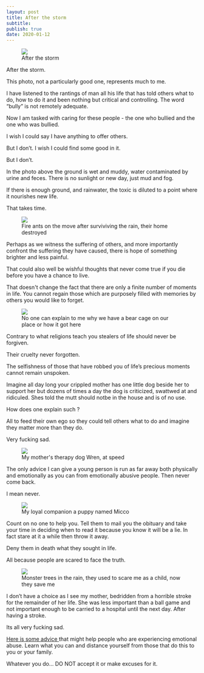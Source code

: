 ```yaml
---
layout: post
title: After the storm
subtitle: 
publish: true
date: 2020-01-12  
---
```




<figure>
<img src="https://jonkalev.s3-us-west-2.amazonaws.com/20200112_Farm.jpg">
<figcaption> After the storm</figcaption>
</figure>

After the storm.

This photo, not a particularly good one, represents much to me.

I have listened to the rantings of man all his life that has told others what to do, how to do it and been nothing but critical and controlling. 
The word “bully” is not remotely adequate.

Now I am tasked with caring for these people - the one who bullied and the one who was bullied.

I wish I could say I have anything to offer others. 

But I don’t.
I wish I could find some good in it. 

But I don’t.

In the photo above the ground is wet and muddy, water contaminated by urine and feces.
There is no sunlight or new day, just mud and fog.

If there is enough ground, and rainwater, the toxic is diluted to a point where it nourishes new life. 

That takes time.

<figure>
<img src="https://jonkalev.s3-us-west-2.amazonaws.com/20200113_fireants.jpg">
<figcaption> Fire ants on the move after surviviving the rain, their home destroyed</figcaption>
</figure>


Perhaps as we witness the suffering of others, and more importantly confront the suffering they have caused, there is hope of something brighter and less painful.

That could also well be wishful thoughts that never come true if you die before you have a chance to live.

That doesn't change the fact that there are only a finite number of moments in life.
You cannot regain those which are purposely filled with memories by others you would like to forget.
<figure>
<img src="https://jonkalev.s3-us-west-2.amazonaws.com/20200112_Bearcage.jpg">
<figcaption>No one can explain to me why we have a bear cage on our place or how it got here</figcaption>
</figure>
Contrary to what religions teach you stealers of life should never be forgiven.

Their cruelty never forgotten.

The selfishness of those that have robbed you of life’s precious moments cannot remain unspoken.

Imagine all day long your crippled mother has one little dog beside her to support her but dozens of times a day the dog is criticized, swattwed at and ridiculed. Shes told the mutt should notbe in the house and is of no use.

How does one explain such ?

All to feed their own ego so they could tell others what to do and imagine they matter more than they do. 

Very fucking sad.
<figure>
<img src="https://jonkalev.s3-us-west-2.amazonaws.com/20200113_Wren1.jpg">
  <figcaption>My mother's therapy dog Wren, at speed</figcaption>
</figure>

The only advice I can give a young person is run as far away both physically and emotionally as you can from emotionally abusive people.
Then never come back. 

I mean never.
<figure>
<img src="https://jonkalev.s3-us-west-2.amazonaws.com/20200112_Micco.jpg">
  <figcaption>My loyal companion a puppy named Micco</figcaption>
</figure>
Count on no one to help you.
Tell them to mail you the obituary and take your time in deciding when to read it because you know it will be a lie.
In fact stare at it a while then throw it away.

Deny them in death what they sought in life.

All because people are scared to face the truth.
<figure>
<img src="https://jonkalev.s3-us-west-2.amazonaws.com/20200113_trees.jpg">
    <figcaption>Monster trees in the rain, they used to scare me as a child, now they save me</figcaption>
</figure>

I don’t have a choice as I see my mother, bedridden from a horrible stroke for the remainder of her life. She was less important than a ball game and not important enough to be carried to a hospital until the next day.
After having a stroke.

Its all very fucking sad.



<a href="https://www.verywellmind.com/identify-and-cope-with-emotional-abuse-4156673/">Here is some advice </a>that might help people who are experiencing emotional abuse. Learn what you can and distance yourself from those that do this to you or your family. 

Whatever you do... DO NOT accept it or make excuses for it.

